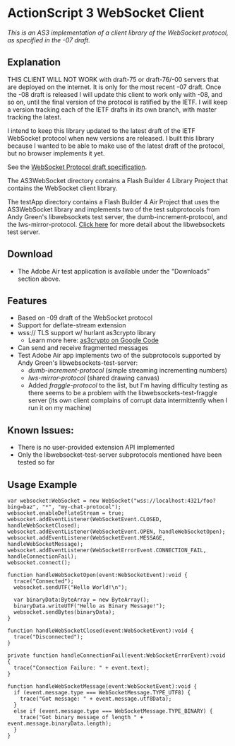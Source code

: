 ActionScript 3 WebSocket Client
===============================

*This is an AS3 implementation of a client library of the WebSocket protocol, as specified in the -07 draft.*

Explanation
-----------
THIS CLIENT WILL NOT WORK with draft-75 or draft-76/-00 servers that are deployed on the internet.  It is only for the most recent -07 draft.  Once the -08 draft is released I will update this client to work only with -08, and so on, until the final version of the protocol is ratified by the IETF.  I will keep a version tracking each of the IETF drafts in its own branch, with master tracking the latest.

I intend to keep this library updated to the latest draft of the IETF WebSocket protocol when new versions are released.  I built this library because I wanted to be able to make use of the latest draft of the protocol, but no browser implements it yet.

See the [WebSocket Protocol draft specification](http://www.ietf.org/id/draft-ietf-hybi-thewebsocketprotocol-07.txt).


The AS3WebSocket directory contains a Flash Builder 4 Library Project that contains the WebSocket client library.

The testApp directory contains a Flash Builder 4 Air Project that uses the AS3WebSocket library and implements two of the test subprotocols from Andy Green's libwebsockets test server, the dumb-increment-protocol, and the lws-mirror-protocol.  [Click here](http://git.warmcat.com/cgi-bin/cgit/libwebsockets) for more detail about the libwebsockets test server.


Download
--------
- The Adobe Air test application is available under the "Downloads" section above.


Features
--------
- Based on -09 draft of the WebSocket protocol
- Support for deflate-stream extension
- wss:// TLS support w/ hurlant as3crypto library
  - Learn more here: [as3crypto on Google Code](http://code.google.com/p/as3crypto/)
- Can send and receive fragmented messages
- Test Adobe Air app implements two of the subprotocols supported by Andy Green's libwebsockets-test-server:
  - *dumb-increment-protocol* (simple streaming incrementing numbers)
  - *lws-mirror-protocol* (shared drawing canvas)
  - Added *fraggle-protocol* to the list, but I'm having difficulty testing as there seems to be a problem with the libwebsockets-test-fraggle server (its own client complains of corrupt data intermittently when I run it on my machine)


Known Issues:
-------------
- There is no user-provided extension API implemented
- Only the libwebsocket-test-server subprotocols mentioned have been tested so far


Usage Example
-------------

    var websocket:WebSocket = new WebSocket("wss://localhost:4321/foo?bing=baz", "*", "my-chat-protocol");
    websocket.enableDeflateStream = true;
    websocket.addEventListener(WebSocketEvent.CLOSED, handleWebSocketClosed);
    websocket.addEventListener(WebSocketEvent.OPEN, handleWebSocketOpen);
    websocket.addEventListener(WebSocketEvent.MESSAGE, handleWebSocketMessage);
    websocket.addEventListener(WebSocketErrorEvent.CONNECTION_FAIL, handleConnectionFail);
    websocket.connect();

    function handleWebSocketOpen(event:WebSocketEvent):void {
      trace("Connected");
      websocket.sendUTF("Hello World!\n");
      
      var binaryData:ByteArray = new ByteArray();
      binaryData.writeUTF("Hello as Binary Message!");
      websocket.sendBytes(binaryData);
    }

    function handleWebSocketClosed(event:WebSocketEvent):void {
      trace("Disconnected");
    }

    private function handleConnectionFail(event:WebSocketErrorEvent):void {
      trace("Connection Failure: " + event.text);
    }

    function handleWebSocketMessage(event:WebSocketEvent):void {
      if (event.message.type === WebSocketMessage.TYPE_UTF8) {
        trace("Got message: " + event.message.utf8Data);
      }
      else if (event.message.type === WebSocketMessage.TYPE_BINARY) {
        trace("Got binary message of length " + event.message.binaryData.length);
      }
    }
